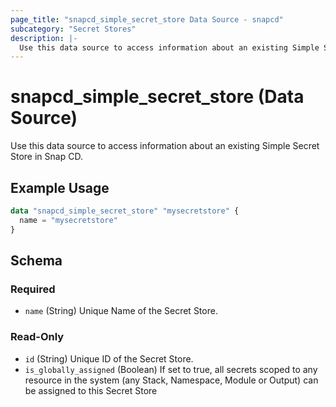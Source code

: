 ```yaml
---
page_title: "snapcd_simple_secret_store Data Source - snapcd"
subcategory: "Secret Stores"
description: |-
  Use this data source to access information about an existing Simple Secret Store in Snap CD.
---
```


# snapcd_simple_secret_store (Data Source)

Use this data source to access information about an existing Simple Secret Store in Snap CD.


## Example Usage

```terraform
data "snapcd_simple_secret_store" "mysecretstore" {
  name = "mysecretstore"
}
```

<!-- schema generated by tfplugindocs -->
## Schema

### Required

- `name` (String) Unique Name of the Secret Store.

### Read-Only

- `id` (String) Unique ID of the Secret Store.
- `is_globally_assigned` (Boolean) If set to true, all secrets scoped to any resource in the system (any Stack, Namespace, Module or Output) can be assigned to this Secret Store
